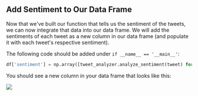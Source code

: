 ## Add Sentiment to Our Data Frame

Now that we've built our function that tells us the sentiment of the tweets, we can now integrate that data into our data frame. We will add the sentiments of each tweet as a new column in our data frame (and populate it with each tweet's respective sentiment).

The following code should be added under `if __name__ == '__main__'`:


```python
df['sentiment'] = np.array([tweet_analyzer.analyze_sentiment(tweet) for tweet in df['tweets']])
```

You should see a new column in your data frame that looks like this:

![](https://i.ibb.co/Htjwyr4/sentiment.png)